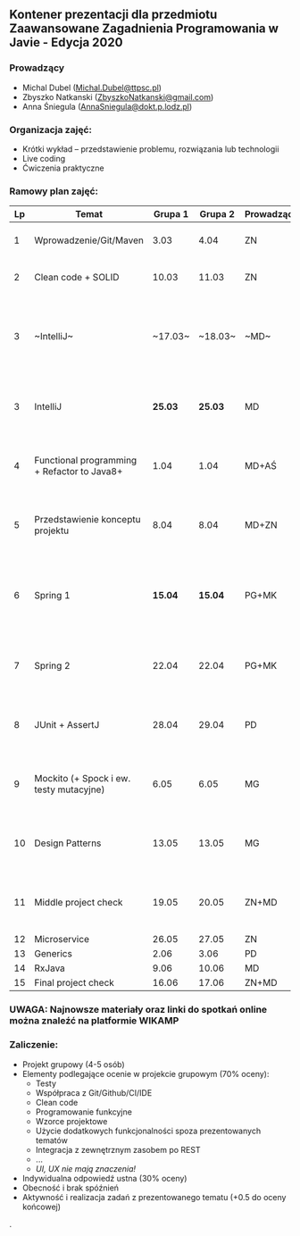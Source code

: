 ## Kontener prezentacji dla przedmiotu Zaawansowane Zagadnienia Programowania w Javie - Edycja 2020

### Prowadzący 
- Michal Dubel (Michal.Dubel@ttpsc.pl)
- Zbyszko Natkanski (ZbyszkoNatkanski@gmail.com)
- Anna Śniegula (AnnaSniegula@dokt.p.lodz.pl)

### Organizacja zajęć:
- Krótki wykład – przedstawienie problemu, rozwiązania lub technologii
- Live coding
- Ćwiczenia praktyczne

### Ramowy plan zajęć: 
Lp | Temat | Grupa 1 | Grupa 2 | Prowadzący | Uwagi
--- | --- | --- | --- | --- | --- 
1 | Wprowadzenie/Git/Maven | 3.03 | 4.04 | ZN | [Zadania do wykonania](https://github.com/zzpj/pl-java2020/blob/master/Git-Maven.md)
2 | Clean code + SOLID | 10.03 | 11.03 | ZN | [Zadania do wykonania](https://github.com/zzpj/solid2020)
3 | ~IntelliJ~  | ~17.03~ | ~18.03~ | ~MD~ | Zajęcia odwołane - nowy termin **25.03 godz. 8:00**
3 | IntelliJ | **25.03** | **25.03** | MD | (Spotkanie online MS Teams godz. 8.00) 
4 | Functional programming + Refactor to Java8+ | 1.04 | 1.04 | MD+AŚ | (Spotkanie online MS Teams godz. 8:00) 
5 | Przedstawienie konceptu projektu | 8.04 | 8.04 | MD+ZN | (Spotkanie online MS Teams godz. 8:00) 
6 | Spring 1  | **15.04** | **15.04** | PG+MK | (Spotkanie online MS Team godz. 8:00) /ferie wiosenne
7 | Spring 2 | 22.04 | 22.04 | PG+MK | (Spotkanie online MS Team godz. 8:00) 
8 | JUnit + AssertJ | 28.04 | 29.04 | PD | (Spotkanie online MS Team godz. 8:00) 
9 | Mockito (+ Spock i ew. testy mutacyjne) | 6.05 | 6.05 | MG | (Spotkanie online MS Team godz. 8:00) 
10 | Design Patterns | 13.05 | 13.05 | MG | (Spotkanie online MS Team godz. 8:00) 
11 | Middle project check | 19.05 | 20.05 | ZN+MD | (Spotkanie online MS Team godz. 8:00) 
12 | Microservice | 26.05 | 27.05 | ZN |
13 | Generics | 2.06 | 3.06 | PD |
14 | RxJava | 9.06 | 10.06 | MD |
15 | Final project check | 16.06 | 17.06 | ZN+MD |

### UWAGA: Najnowsze materiały oraz linki do spotkań online można znaleźć na platformie WIKAMP


### Zaliczenie:
- Projekt grupowy (4-5 osób)
- Elementy podlegające ocenie w projekcie grupowym (70% oceny):
  - Testy
  - Współpraca z Git/Github/CI/IDE
  - Clean code
  - Programowanie funkcyjne
  - Wzorce projektowe
  - Użycie dodatkowych funkcjonalności spoza prezentowanych tematów
  - Integracja z zewnętrznym zasobem po REST
  - ...
  - *UI, UX nie mają znaczenia!*
- Indywidualna odpowiedź ustna (30% oceny)
- Obecność i brak spóźnień
- Aktywność i realizacja zadań z prezentowanego tematu (+0.5 do oceny końcowej)



.
